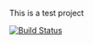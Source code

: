 This is a test project

[![Build Status](https://travis-ci.org/SkipperNoob/watchman.svg?branch=master)](https://travis-ci.org/SkipperNoob/watchman)

